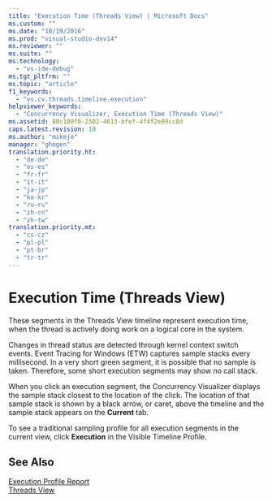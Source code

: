 ```yaml
---
title: "Execution Time (Threads View) | Microsoft Docs"
ms.custom: ""
ms.date: "10/19/2016"
ms.prod: "visual-studio-dev14"
ms.reviewer: ""
ms.suite: ""
ms.technology: 
  - "vs-ide-debug"
ms.tgt_pltfrm: ""
ms.topic: "article"
f1_keywords: 
  - "vs.cv.threads.timeline.execution"
helpviewer_keywords: 
  - "Concurrency Visualizer, Execution Time (Threads View)"
ms.assetid: 80c100f8-2502-4613-bfef-4f4f2e09cc8d
caps.latest.revision: 10
ms.author: "mikejo"
manager: "ghogen"
translation.priority.ht: 
  - "de-de"
  - "es-es"
  - "fr-fr"
  - "it-it"
  - "ja-jp"
  - "ko-kr"
  - "ru-ru"
  - "zh-cn"
  - "zh-tw"
translation.priority.mt: 
  - "cs-cz"
  - "pl-pl"
  - "pt-br"
  - "tr-tr"
---
```

# Execution Time (Threads View)
These segments in the Threads View timeline represent execution time, when the thread is actively doing work on a logical core in the system.  
  
 Changes in thread status are detected through kernel context switch events. Event Tracing for Windows (ETW) captures sample stacks every millisecond. In a very short green segment, it is possible that no sample is taken. Therefore, some short execution segments may show no call stack.  
  
 When you click an execution segment, the Concurrency Visualizer displays the sample stack closest to the location of the click. The location of that sample stack is shown by a black arrow, or caret, above the timeline and the sample stack appears on the **Current** tab.  
  
 To see a traditional sampling profile for all execution segments in the current view, click **Execution** in the Visible Timeline Profile.  
  
## See Also  
 [Execution Profile Report](../profiling/execution-profile-report.md)   
 [Threads View](../profiling/threads-view--parallel-performance-.md)